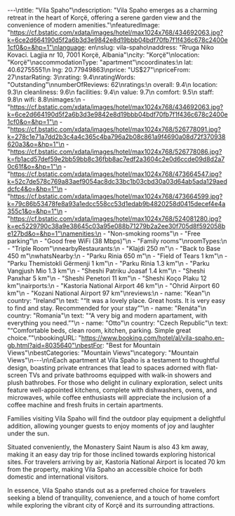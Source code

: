 ---\ntitle: "Vila Spaho"\ndescription: "Vila Spaho emerges as a charming retreat in the heart of Korçë, offering a serene garden view and the convenience of modern amenities."\nfeaturedImage: "https://cf.bstatic.com/xdata/images/hotel/max1024x768/434692063.jpg?k=6ce2d664190d5f2a6b3d3e9842e8d19bbb04bdf70fb7f1f436c678c2400e1cf0&o=&hp=1"\nlanguage: en\nslug: vila-spaho\naddress: "Rruga Niko Kovaci. Lagjia nr 10, 7001 Korçë, Albania"\ncity: "Korçë"\nlocation: "Korçë"\naccommodationType: "apartment"\ncoordinates:\n  lat: 40.62755551\n  lng: 20.77949863\nprice: "US$27"\npriceFrom: 27\nstarRating: 3\nrating: 9.4\nratingWords: "Outstanding"\nnumberOfReviews: 62\nratings:\n  overall: 9.4\n  location: 9.3\n  cleanliness: 9.6\n  facilities: 9.4\n  value: 9.7\n  comfort: 9.5\n  staff: 9.8\n  wifi: 8.8\nimages:\n  - "https://cf.bstatic.com/xdata/images/hotel/max1024x768/434692063.jpg?k=6ce2d664190d5f2a6b3d3e9842e8d19bbb04bdf70fb7f1f436c678c2400e1cf0&o=&hp=1"\n  - "https://cf.bstatic.com/xdata/images/hotel/max1024x768/526778091.jpg?k=278c1e71a7dd2b3c4a4c365c4ba796a2b08c861a9f4690a08d72f370938620a3&o=&hp=1"\n  - "https://cf.bstatic.com/xdata/images/hotel/max1024x768/526778086.jpg?k=fb1acd57def59e2bb59bb8c36fbb8ac7edf2a3604c2e0d6ccde09d8d2a70c61f&o=&hp=1"\n  - "https://cf.bstatic.com/xdata/images/hotel/max1024x768/473664547.jpg?k=52c7de578c769a83aef9054ac8dc33bc1b03cbd30a03d64ab5ada129aeddcfc4&o=&hp=1"\n  - "https://cf.bstatic.com/xdata/images/hotel/max1024x768/473664599.jpg?k=79c86b53478fe8a93a1edcc558cc53d1edab9b4820258d0415decef4e4a355c1&o=&hp=1"\n  - "https://cf.bstatic.com/xdata/images/hotel/max1024x768/524081280.jpg?k=ec5229790c38a9e38645c03a95e088b71279b2a2ee30f705d8f592058be127bd&o=&hp=1"\namenities:\n  - "Non-smoking rooms"\n  - "Free parking"\n  - "Good free WiFi (38 Mbps)"\n  - "Family rooms"\nroomTypes:\n  - "Triple Room"\nnearbyRestaurants:\n  - "Klajdi 250 m"\n  - "Back to Base 450 m"\nwhatsNearby:\n  - "Parku Rinia 650 m"\n  - "Field of Tears 1 km"\n  - "Parku Themistokli Gërmenji 1 km"\n  - "Parku Rinia 1.3 km"\n  - "Parku Vangjush Mio 1.3 km"\n  - "Sheshi Patriku Joasaf 1.4 km"\n  - "Sheshi Panxhar 5 km"\n  - "Sheshi Penetori 11 km"\n  - "Sheshi Koço Plaku 12 km"\nairports:\n  - "Kastoria National Airport 46 km"\n  - "Ohrid Airport 60 km"\n  - "Kozani National Airport 97 km"\nreviews:\n  - name: "Kean"\n    country: "Ireland"\n    text: "“It was a lovely place. Great hosts. It is very easy to find and stay. Recommended for your stay”"\n  - name: "Renáta"\n    country: "Romania"\n    text: "“A very big and modern apartament, with everything you need.”"\n  - name: "Otto"\n    country: "Czech Republic"\n    text: "“Comfortable beds, clean room, kitchen, parking. Simple great choice.”"\nbookingURL: "https://www.booking.com/hotel/al/vila-spaho.en-gb.html?aid=8035640"\nbestFor: "Best for Mountain Views"\nbestCategories: "Mountain Views"\ncategory: "Mountain Views"\n---\n\nEach apartment at Vila Spaho is a testament to thoughtful design, boasting private entrances that lead to spaces adorned with flat-screen TVs and private bathrooms equipped with walk-in showers and plush bathrobes. For those who delight in culinary exploration, select units feature well-appointed kitchens, complete with dishwashers, ovens, and microwaves, while coffee enthusiasts will appreciate the inclusion of a coffee machine and fresh fruits in certain apartments.

Families visiting Vila Spaho will find the outdoor play equipment a delightful addition, allowing younger guests to enjoy moments of joy and laughter under the sun. 

Situated conveniently, the Monastery Saint Naum is also 43 km away, making it an easy day trip for those inclined towards exploring historical sites. For travelers arriving by air, Kastoria National Airport is located 70 km from the property, making Vila Spaho an accessible choice for both domestic and international visitors.

In essence, Vila Spaho stands out as a preferred choice for travelers seeking a blend of tranquility, convenience, and a touch of home comfort while exploring the vibrant city of Korçë and its surrounding attractions.